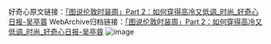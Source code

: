 好奇心原文链接：[「图说伦敦时装周」Part 2：如何穿得高冷又低调_时尚_好奇心日报-吴亭蓉](https://www.qdaily.com/articles/2368.html)
WebArchive归档链接：[「图说伦敦时装周」Part 2：如何穿得高冷又低调_时尚_好奇心日报-吴亭蓉](http://web.archive.org/web/20160422022101/http://www.qdaily.com/articles/2368.html)
![image](http://ww3.sinaimg.cn/large/007d5XDply1g3v68s37kwj30kxcn3hdt)